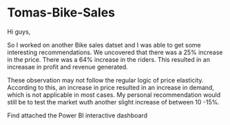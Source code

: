 # Tomas-Bike-Sales

Hi guys,

So I worked on another Bike sales datset and I was able to get some interesting recommendations. 
We uncovered that there was a 25% increase in the price.
There was a 64% increase in the riders.
This resulted in an increasae in profit and revenue generated.

These observation may not follow the regular logic of price elasticity.
According to this, an increase in price resulted in an increase in demand, which is not applicable in most cases.
My personal recommendation would still be to test the market wuth another slight increase of between 10 -15%.

Find attached the Power BI interactive dashboard
